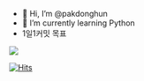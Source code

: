 - 👋 Hi, I’m @pakdonghun
- 🌱 I’m currently learning Python
- 1일1커밋 목표


<a href="https://www.notion.so/3fe1fcfa117e4d02a9d501eb5e7c3e8b" target="_blank"><img src="https://img.shields.io/badge/Notion-%23000000.svg?style=for-the-badge&logo=notion&logoColor=white"/></a>

[![Hits](https://hits.seeyoufarm.com/api/count/incr/badge.svg?url=https%3A%2F%2Fgithub.com%2Fgjbae1212%2Fhit-counter)](https://github.com/pakdonghun/pakdonghun)                    
